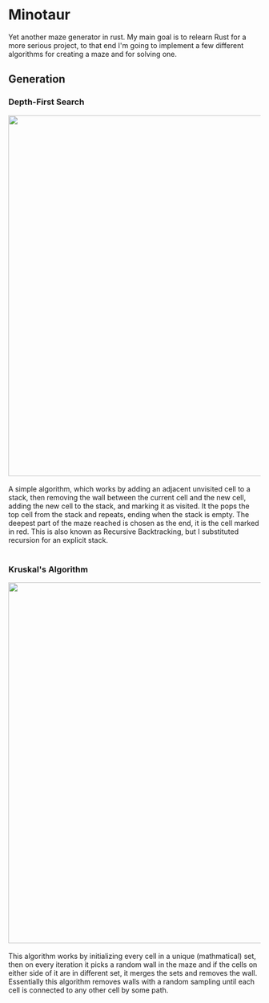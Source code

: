 # Minotaur

Yet another maze generator in rust. My main goal is to relearn Rust for a more serious project, 
to that end I'm going to implement a few different algorithms for creating a maze and for solving one.

## Generation
### Depth-First Search
<img src="https://github.com/typio/minotaur/assets/26017543/0b071f20-d054-4b03-8979-09d5f6a92a5a" width="720"  />
</br></br>
A simple algorithm, which works by adding an adjacent unvisited cell to a stack, then removing the wall between the current cell and the new cell, adding the new cell to the stack, and marking it as visited. It the pops the top cell from the stack and repeats, ending when the stack is empty. The deepest part of the maze reached is chosen as the end, it is the cell marked in red. This is also known as Recursive Backtracking, but I substituted recursion for an explicit stack.
</br></br>

### Kruskal's Algorithm
<img src="https://github.com/typio/minotaur/assets/26017543/5d3ba354-a6a9-4aee-877e-e2be4fa53fc8" width="720"  />
</br></br>
This algorithm works by initializing every cell in a unique (mathmatical) set, then on every iteration it picks a random wall in the maze and if the cells on either side of it are in different set, it merges the sets and removes the wall. Essentially this algorithm removes walls with a random sampling until each cell is connected to any other cell by some path.
